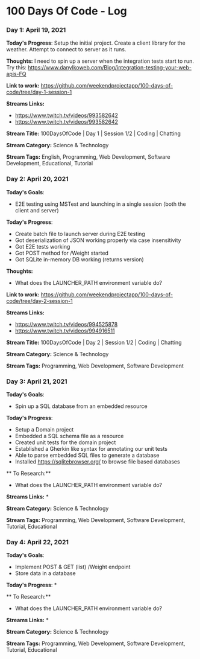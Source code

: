 # 100 Days Of Code - Log

### Day 1: April 19, 2021 

**Today's Progress**: Setup the initial project. Create a client library for the weather. Attempt to connect to server as it runs.

**Thoughts:** I need to spin up a server when the integration tests start to run. Try this: https://www.danylkoweb.com/Blog/integration-testing-your-web-apis-FQ

**Link to work:** https://github.com/weekendprojectapp/100-days-of-code/tree/day-1-session-1

**Streams Links:**
* https://www.twitch.tv/videos/993582642
* https://www.twitch.tv/videos/993582642

**Stream Title:** 100DaysOfCode | Day 1 | Session 1/2 | Coding | Chatting

**Stream Category:** Science & Technology

**Stream Tags:** English, Programming, Web Development, Software Development, Educational, Tutorial


### Day 2: April 20, 2021 
**Today's Goals**: 
* E2E testing using MSTest and launching in a single session (both the client and server)

**Today's Progress**: 
* Create batch file to launch server during E2E testing
* Got deserialization of JSON working properly via case insensitivity
* Got E2E tests working
* Got POST method for /Weight started
* Got SQLite in-memory DB working (returns version)

**Thoughts:** 
* What does the LAUNCHER_PATH environment variable do?

**Link to work:** https://github.com/weekendprojectapp/100-days-of-code/tree/day-2-session-1

**Streams Links:**
* https://www.twitch.tv/videos/994525878
* https://www.twitch.tv/videos/994916511

**Stream Title:** 100DaysOfCode | Day 2 | Session 1/2 | Coding | Chatting

**Stream Category:** Science & Technology

**Stream Tags:**  Programming, Web Development, Software Development

### Day 3: April 21, 2021 
**Today's Goals**: 
* Spin up a SQL database from an embedded resource

**Today's Progress**: 
* Setup a Domain project
* Embedded a SQL schema file as a resource
* Created unit tests for the domain project
* Established a Gherkin like syntax for annotating our unit tests
* Able to parse embedded SQL files to generate a database 
* Installed https://sqlitebrowser.org/ to browse file based databases

** To Research:** 
* What does the LAUNCHER_PATH environment variable do?

**Streams Links:**
* 

**Stream Category:** Science & Technology

**Stream Tags:**  Programming, Web Development, Software Development, Tutorial, Educational

### Day 4: April 22, 2021 
**Today's Goals**: 
* Implement POST & GET (list) /Weight endpoint
* Store data in a database

**Today's Progress**: 
*

** To Research:** 
* What does the LAUNCHER_PATH environment variable do?

**Streams Links:**
* 

**Stream Category:** Science & Technology

**Stream Tags:**  Programming, Web Development, Software Development, Tutorial, Educational
